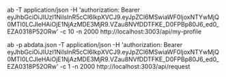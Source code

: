 ab -T application/json  -H 'authorization: Bearer eyJhbGciOiJIUzI1NiIsInR5cCI6IkpXVCJ9.eyJpZCI6MSwiaWF0IjoxNTYwMjQ0MTI0LCJleHAiOjE1NjAzMDE3MjR9.VZau8NVfDDTFKE_D0FPBp80J6_ed0_EZA0318P52ORw' -c 10 -n 2000 http://localhost:3003/api/my-profile

ab -p abdata.json -T application/json -H 'authorization: Bearer eyJhbGciOiJIUzI1NiIsInR5cCI6IkpXVCJ9.eyJpZCI6MSwiaWF0IjoxNTYwMjQ0MTI0LCJleHAiOjE1NjAzMDE3MjR9.VZau8NVfDDTFKE_D0FPBp80J6_ed0_EZA0318P52ORw' -c 1 -n 2000 http://localhost:3003/api/request
